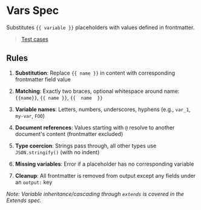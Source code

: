# Vars Spec

Substitutes `{{ variable }}` placeholders with values defined in frontmatter.

> [Test cases](vars.tests.md)

## Rules

1. **Substitution**: Replace `{{ name }}` in content with corresponding frontmatter field value

2. **Matching**: Exactly two braces, optional whitespace around name: `{{name}}`, `{{ name }}`, `{{  name  }}`

3. **Variable names**: Letters, numbers, underscores, hyphens (e.g., `var_1`, `my-var`, `FOO`)

4. **Document references**: Values starting with `@` resolve to another document's content (frontmatter excluded)

5. **Type coercion**: Strings pass through, all other types use `JSON.stringify()` (with no indent)

6. **Missing variables**: Error if a placeholder has no corresponding variable

7. **Cleanup**: All frontmatter is removed from output except any fields under an `output:` key

_Note: Variable inheritance/cascading through `extends` is covered in the Extends spec._
